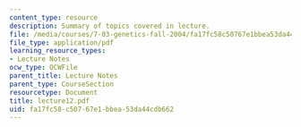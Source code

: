 ```yaml
---
content_type: resource
description: Summary of topics covered in lecture.
file: /media/courses/7-03-genetics-fall-2004/fa17fc58c50767e1bbea53da44cdb662_lecture12.pdf
file_type: application/pdf
learning_resource_types:
- Lecture Notes
ocw_type: OCWFile
parent_title: Lecture Notes
parent_type: CourseSection
resourcetype: Document
title: lecture12.pdf
uid: fa17fc58-c507-67e1-bbea-53da44cdb662
---
```

